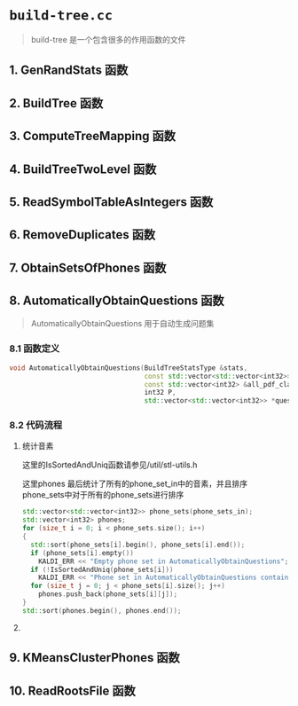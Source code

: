 # `build-tree.cc`

> build-tree 是一个包含很多的作用函数的文件

## 1. GenRandStats 函数

## 2. BuildTree 函数

## 3. ComputeTreeMapping 函数

## 4. BuildTreeTwoLevel 函数

## 5. ReadSymbolTableAsIntegers 函数

## 6. RemoveDuplicates 函数

## 7. ObtainSetsOfPhones 函数

## 8. AutomaticallyObtainQuestions 函数

> AutomaticallyObtainQuestions 用于自动生成问题集

### 8.1 函数定义

```c++
void AutomaticallyObtainQuestions(BuildTreeStatsType &stats,
                                  const std::vector<std::vector<int32>> &phone_sets_in,
                                  const std::vector<int32> &all_pdf_classes_in,
                                  int32 P,
                                  std::vector<std::vector<int32>> *questions_out);
```

### 8.2 代码流程

1. 统计音素

    这里的IsSortedAndUniq函数请参见/util/stl-utils.h

    这里phones 最后统计了所有的phone_set_in中的音素，并且排序phone_sets中对于所有的phone_sets进行排序

    ```c++
    std::vector<std::vector<int32>> phone_sets(phone_sets_in);
    std::vector<int32> phones;
    for (size_t i = 0; i < phone_sets.size(); i++)
    {
      std::sort(phone_sets[i].begin(), phone_sets[i].end());
      if (phone_sets[i].empty())
        KALDI_ERR << "Empty phone set in AutomaticallyObtainQuestions";
      if (!IsSortedAndUniq(phone_sets[i]))
        KALDI_ERR << "Phone set in AutomaticallyObtainQuestions contains duplicate phones";
      for (size_t j = 0; j < phone_sets[i].size(); j++)
        phones.push_back(phone_sets[i][j]);
    }
    std::sort(phones.begin(), phones.end());
    ```

2. 

## 9. KMeansClusterPhones 函数

## 10. ReadRootsFile 函数

